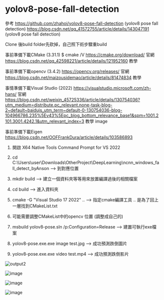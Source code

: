 ﻿# yolov8-pose-fall-detection


參考
https://github.com/zhahoi/yolov8-pose-fall-detection (yolov8 pose fall detection)
https://blog.csdn.net/qq_41572755/article/details/143047191 (yolov8 pose fall detection)


Clone 後build folder先砍掉，自己照下術步驟重build

事前準備下載CMake (3.31.1)
$ cmake /V
https://cmake.org/download/ 官網
https://blog.csdn.net/qq_42598221/article/details/121952160 教學

事前準備下載opencv (3.4.2)
https://opencv.org/releases/ 官網
https://blog.csdn.net/maizousidemao/article/details/81474834 教學

事情準備下載Visual Studio (2022)
https://visualstudio.microsoft.com/zh-hans/ 官網
https://blog.csdn.net/weixin_45725336/article/details/130754036?utm_medium=distribute.pc_relevant.none-task-blog-2~default~baidujs_utm_term~default-0-130754036-blog-104966786.235%5Ev43%5Epc_blog_bottom_relevance_base1&spm=1001.2101.3001.4242.1&utm_relevant_index=3 教學 image

事前準備下載Eigen
https://blog.csdn.net/OOFFrankDura/article/details/103586893


1. 開啟 X64 Native Tools Command Prompt for VS 2022

2. cd C:\Users\user\Downloads\OtherProject\DeepLearning\ncnn_windows_fall_detect_byAnson --> 到對應位置

3. mkdir build --> 建立一個資料夾等等用來放置編譯過後的相關檔案

4. cd build --> 進入資料夾

5. cmake -G "Visual Studio 17 2022" .. --> 指定cmake編譯工具 .. 是為了回上一層找到CMakeList.txt

6. 可能需要調整CMakeList中的opencv 位置 (調整成自己的)

7. msbuild yolov8-pose.sln /p:Configuration=Release --> 建置可執行exe檔案

8. yolov8-pose.exe.exe image test.jpg --> 成功預測跌倒圖片
9. yolov8-pose.exe.exe video test.mp4 --> 成功預測跌倒影片

![output2](https://github.com/user-attachments/assets/0bab4251-be66-4f4c-94bc-d3d321074144)

![image](https://github.com/user-attachments/assets/5b4ef50e-78fb-43d9-a8de-3df7c2060948)

![image](https://github.com/user-attachments/assets/4fa8a2ae-0da2-422d-a205-08f0dccd214d)

![image](https://github.com/user-attachments/assets/6512c24d-fccc-4cae-b26b-8a994a9489a4)

